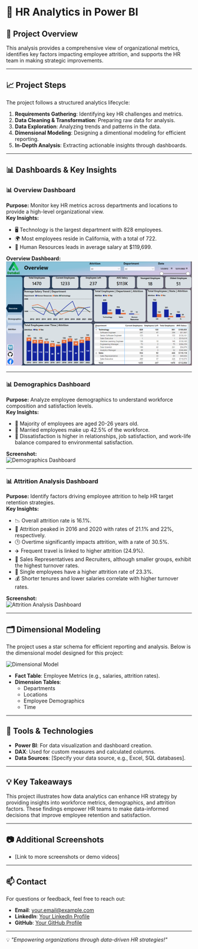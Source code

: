 # 🏢 HR Analytics in Power BI

## 🔹 Project Overview  
This analysis provides a comprehensive view of organizational metrics, identifies key factors impacting employee attrition, and supports the HR team in making strategic improvements.

---

## 📈 Project Steps  
The project follows a structured analytics lifecycle:  
1. **Requirements Gathering**: Identifying key HR challenges and metrics.  
2. **Data Cleaning & Transformation**: Preparing raw data for analysis.  
3. **Data Exploration**: Analyzing trends and patterns in the data.  
4. **Dimensional Modeling**: Designing a dimentional modeling for efficient reporting.  
5. **In-Depth Analysis**: Extracting actionable insights through dashboards.  

---

## 📊 Dashboards & Key Insights  

### 📊 **Overview Dashboard**  
**Purpose:** Monitor key HR metrics across departments and locations to provide a high-level organizational view.  
**Key Insights:**  
- 🖥️ Technology is the largest department with 828 employees.  
- 🌍 Most employees reside in California, with a total of 722.  
- 💸 Human Resources leads in average salary at $119,699.  

**Overview Dashboard:**  
![Overview Dashboard](https://github.com/Magdy-ElRawy/HR-Analytics-in-Power-BI/blob/main/Overview.png)

---

### 📊 **Demographics Dashboard**  
**Purpose:** Analyze employee demographics to understand workforce composition and satisfaction levels.  
**Key Insights:**  
- 👥 Majority of employees are aged 20-26 years old.  
- 💍 Married employees make up 42.5% of the workforce.  
- 🧩 Dissatisfaction is higher in relationships, job satisfaction, and work-life balance compared to environmental satisfaction.  

**Screenshot:**  
![Demographics Dashboard](link-to-image-demographics)

---

### 📊 **Attrition Analysis Dashboard**  
**Purpose:** Identify factors driving employee attrition to help HR target retention strategies.  
**Key Insights:**  
- 📉 Overall attrition rate is 16.1%.  
- 📆 Attrition peaked in 2016 and 2020 with rates of 21.1% and 22%, respectively.  
- 🕒 Overtime significantly impacts attrition, with a rate of 30.5%.  
- ✈️ Frequent travel is linked to higher attrition (24.9%).  
- 🎯 Sales Representatives and Recruiters, although smaller groups, exhibit the highest turnover rates.  
- 💼 Single employees have a higher attrition rate of 23.3%.  
- 💰 Shorter tenures and lower salaries correlate with higher turnover rates.  

**Screenshot:**  
![Attrition Analysis Dashboard](link-to-image-attrition)

---

## 🗂️ Dimensional Modeling  

The project uses a star schema for efficient reporting and analysis. Below is the dimensional model designed for this project:  

![Dimensional Model](link-to-image-dimensional-model)  

- **Fact Table**: Employee Metrics (e.g., salaries, attrition rates).  
- **Dimension Tables**:  
  - Departments  
  - Locations  
  - Employee Demographics  
  - Time  

---

## 🔧 Tools & Technologies  
- **Power BI**: For data visualization and dashboard creation.  
- **DAX**: Used for custom measures and calculated columns.  
- **Data Sources**: [Specify your data source, e.g., Excel, SQL databases].  

---

## 💡 Key Takeaways  
This project illustrates how data analytics can enhance HR strategy by providing insights into workforce metrics, demographics, and attrition factors. These findings empower HR teams to make data-informed decisions that improve employee retention and satisfaction.  

---

## 📷 Additional Screenshots  
- [Link to more screenshots or demo videos]  

---

## 📫 Contact  
For questions or feedback, feel free to reach out:  
- **Email**: [your.email@example.com](mailto:your.email@example.com)  
- **LinkedIn**: [Your LinkedIn Profile](https://linkedin.com/in/yourprofile)  
- **GitHub**: [Your GitHub Profile](https://github.com/yourusername)  

---

💡 *"Empowering organizations through data-driven HR strategies!"*
